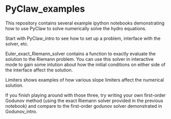 # PyClaw_examples

This repository contains several example ipython notebooks demonstrating how to use PyClaw to solve numerically solve the hydro equations.

Start with PyClaw_intro to see how to set up a problem, interface with the solver, etc.

Euler_exact_Riemann_solver contains a function to exactly evaluate the solution to the Riemann problem. You can use this solver in interactive mode to gain some intution about how the initial conditions on either side of the interface affect the solution.

Limiters shows examples of how various slope limiters affect the numerical solution.

If you finish playing around with those three, try writing your own first-order Godunov method (using the exact Riemann solver provided in the previous notebook) and compare to the first-order godunov solver demonstrated in Godunov_intro.
